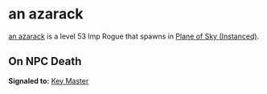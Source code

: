 # an azarack



[an azarack](/npc/71031) is a level 53 Imp Rogue that spawns in [Plane of Sky (Instanced)](/zone/1071).



## On NPC Death

**Signaled to:**  [Key Master](/npc/71056)




